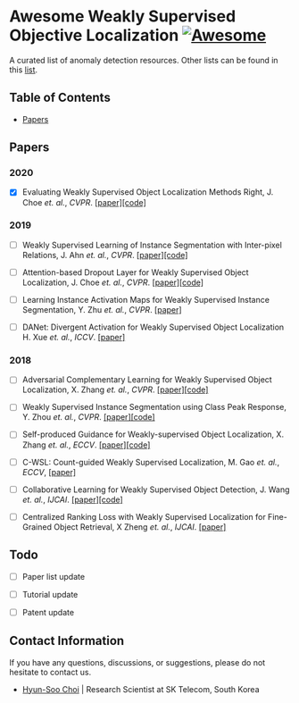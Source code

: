 # Awesome Weakly Supervised Objective Localization [![Awesome](https://cdn.rawgit.com/sindresorhus/awesome/d7305f38d29fed78fa85652e3a63e154dd8e8829/media/badge.svg)](https://github.com/sindresorhus/awesome)

A curated list of anomaly detection resources. Other lists can be found in this [list](https://github.com/sindresorhus/awesome).


## Table of Contents

- [Papers](#papers)


## Papers
### 2020
- [x] Evaluating Weakly Supervised Object Localization Methods Right, J. Choe *et. al.*, *CVPR*. [[paper]](https://arxiv.org/abs/2001.07437?fbclid=IwAR2yQGgDlMB_UsykA4fg2B0ZI5C2LzfguFO8-X5eS2Lmye3uXi2LRr_Y2EQ)[[code]](https://github.com/clovaai/wsolevaluation)

### 2019
- [ ] Weakly Supervised Learning of Instance Segmentation with Inter-pixel Relations, J. Ahn *et. al.*, *CVPR*. [[paper]](http://openaccess.thecvf.com/content_CVPR_2019/papers/Ahn_Weakly_Supervised_Learning_of_Instance_Segmentation_With_Inter-Pixel_Relations_CVPR_2019_paper.pdf)[[code]](https://github.com/jiwoon-ahn/irn)
- [ ] Attention-based Dropout Layer for Weakly Supervised Object Localization, J. Choe *et. al.*, *CVPR*. [[paper]](http://openaccess.thecvf.com/content_CVPR_2019/papers/Choe_Attention-Based_Dropout_Layer_for_Weakly_Supervised_Object_Localization_CVPR_2019_paper.pdf)[[code]](https://github.com/junsukchoe/ADL) 
- [ ] Learning Instance Activation Maps for Weakly Supervised Instance Segmentation, Y. Zhu *et. al.*, *CVPR*. [[paper]](https://pdfs.semanticscholar.org/8d45/22679bae498c165e362b494a054a08641396.pdf)
- [ ] DANet: Divergent Activation for Weakly Supervised Object Localization	H. Xue  *et. al.*, *ICCV*. [[paper]](http://openaccess.thecvf.com/content_ICCV_2019/papers/Xue_DANet_Divergent_Activation_for_Weakly_Supervised_Object_Localization_ICCV_2019_paper.pdf)



### 2018
- [ ] Adversarial Complementary Learning for Weakly Supervised Object Localization, X. Zhang *et. al.*, *CVPR*. [[paper]](http://openaccess.thecvf.com/content_cvpr_2018/papers/Zhang_Adversarial_Complementary_Learning_CVPR_2018_paper.pdf)[[code]](https://github.com/xiaomengyc/ACoL)
- [ ] Weakly Supervised Instance Segmentation using Class Peak Response, Y. Zhou *et. al.*, *CVPR*. [[paper]](http://openaccess.thecvf.com/content_cvpr_2018/papers/Zhou_Weakly_Supervised_Instance_CVPR_2018_paper.pdf)[[code]](https://github.com/ZhouYanzhao/PRM)
- [ ] Self-produced Guidance for Weakly-supervised Object Localization, X. Zhang *et. al.*, *ECCV*. [[paper]](https://eccv2018.org/openaccess/content_ECCV_2018/papers/Xiaolin_Zhang_Self-produced_Guidance_for_ECCV_2018_paper.pdf)[[code]](https://github.com/xiaomengyc/SPG)
- [ ] C-WSL: Count-guided Weakly Supervised Localization, M. Gao *et. al.*, *ECCV*, [[paper]](https://eccv2018.org/openaccess/content_ECCV_2018/papers/Mingfei_Gao_C-WSL_Count-guided_Weakly_ECCV_2018_paper.pdf)
- [ ] Collaborative Learning for Weakly Supervised Object Detection, J. Wang *et. al.*, *IJCAI*. [[paper]](https://www.ijcai.org/Proceedings/2018/0135.pdf)[[code]](https://github.com/Sunarker/Collaborative-Learning-for-Weakly-Supervised-Object-Detection)
- [ ] Centralized Ranking Loss with Weakly Supervised Localization for Fine-Grained Object Retrieval, X Zheng *et. al.*, *IJCAI*. [[paper]](https://www.ijcai.org/Proceedings/2018/0171.pdf)


## Todo
- [ ] Paper list update
- [ ] Tutorial update
- [ ] Patent update


## Contact Information

If you have any questions, discussions, or suggestions, please do not hesitate to contact us.
- [Hyun-Soo Choi](https://github.com/choi-hyunsoo) | Research Scientist at SK Telecom, South Korea
